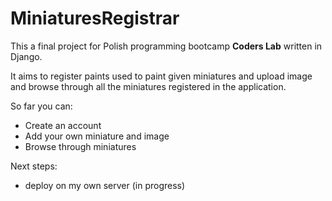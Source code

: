 # MiniaturesRegistrar
This a final project for Polish programming bootcamp **Coders Lab** written in Django.

It aims to register paints used to paint given miniatures and upload image and browse through all the miniatures registered in the application.

So far you can:

- Create an account
- Add your own miniature and image
- Browse through miniatures

Next steps:
- deploy on my own server (in progress) 